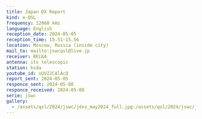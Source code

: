 ```yaml
---
title: Japan DX Report
kind: e-QSL
frequency: 12060 kHz
language: English
reception_date: 2024-05-05
reception_time: 15.51-15.56
location: Moscow, Russia (inside city)
mail_to: mailto:jswcqsl@live.jp
receiver: BELKA
antenna: its telescopic
station: ksda
youtube_id: sUVZJCAlAcQ
report_sent: 2024-05-05
responce_sent: 2024-05-08
responce_received: 2024-05-08
serie: jswc
gallery:
  - /assets/qsl/2024/jswc/jdxs_may2024_full.jpg:/assets/qsl/2024/jswc/jdxs_may2024_small.jpg
---
```

